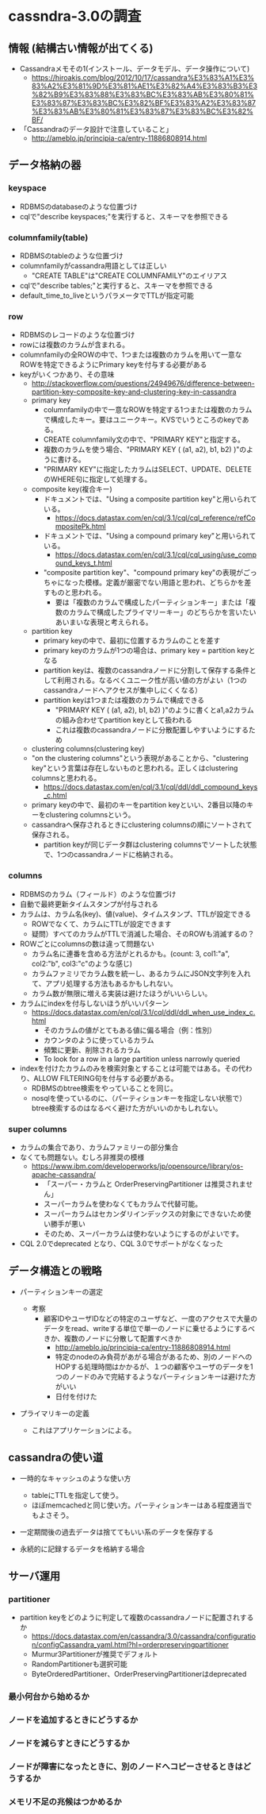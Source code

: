 
# cassndra-3.0の調査

## 情報 (結構古い情報が出てくる)

- Cassandraメモその1(インストール、データモデル、データ操作について)
  - https://hiroakis.com/blog/2012/10/17/cassandra%E3%83%A1%E3%83%A2%E3%81%9D%E3%81%AE1%E3%82%A4%E3%83%B3%E3%82%B9%E3%83%88%E3%83%BC%E3%83%AB%E3%80%81%E3%83%87%E3%83%BC%E3%82%BF%E3%83%A2%E3%83%87%E3%83%AB%E3%80%81%E3%83%87%E3%83%BC%E3%82%BF/
- 「Cassandraのデータ設計で注意していること」
  - http://ameblo.jp/principia-ca/entry-11886808914.html

## データ格納の器

### keyspace

- RDBMSのdatabaseのような位置づけ
- cqlで"describe keyspaces;"を実行すると、スキーマを参照できる


### columnfamily(table)

- RDBMSのtableのような位置づけ
- columnfamilyがcassandra用語としては正しい
  - "CREATE TABLE"は"CREATE COLUMNFAMILY"のエイリアス
- cqlで"describe tables;"と実行すると、スキーマを参照できる
- default_time_to_liveというパラメータでTTLが指定可能


### row

- RDBMSのレコードのような位置づけ
- rowには複数のカラムが含まれる。
- columnfamilyの全ROWの中で、1つまたは複数のカラムを用いて一意なROWを特定できるようにPrimary keyを付与する必要がある
- keyがいくつかあり、その意味
  - http://stackoverflow.com/questions/24949676/difference-between-partition-key-composite-key-and-clustering-key-in-cassandra
  - primary key
    - columnfamilyの中で一意なROWを特定する1つまたは複数のカラムで構成したキー。要はユニークキー。KVSでいうところのkeyである。
    - CREATE columnfamily文の中で、"PRIMARY KEY"と指定する。
    - 複数のカラムを使う場合、"PRIMARY KEY ( (a1, a2), b1, b2) )"のように書ける。
    - "PRIMARY KEY"に指定したカラムはSELECT、UPDATE、DELETEのWHERE句に指定して処理する。
  - composite key(複合キー)
    - ドキュメントでは、"Using a composite partition key"と用いられている。
      - https://docs.datastax.com/en/cql/3.1/cql/cql_reference/refCompositePk.html
    - ドキュメントでは、"Using a compound primary key"と用いられている。
      - https://docs.datastax.com/en/cql/3.1/cql/cql_using/use_compound_keys_t.html
    - "composite partition key"、"compound primary key"の表現がごっちゃになった模様。定義が厳密でない用語と思われ、どちらかを差すものと思われる。
      - 要は「複数のカラムで構成したパーティションキー」または「複数のカラムで構成したプライマリーキー」のどちらかを言いたいあいまいな表現と考えられる。
  - partition key
    - primary keyの中で、最初に位置するカラムのことを差す
    - primary keyのカラムが1つの場合は、primary key = partition keyとなる
    - partition keyは、複数のcassandraノードに分割して保存する条件として利用される。なるべくユニーク性が高い値の方がよい（1つのcassandraノードへアクセスが集中しにくくなる）
    - partition keyは1つまたは複数のカラムで構成できる
      - "PRIMARY KEY ( (a1, a2), b1, b2) )"のように書くとa1,a2カラムの組み合わせてpartition keyとして扱われる
      - これは複数のcassandraノードに分散配置しやすいようにするため
  - clustering columns(clustering key)
   - "on the clustering columns"という表現があることから、"clustering key"という言葉は存在しないものと思われる。正しくはclustering columnsと思われる。
     - https://docs.datastax.com/en/cql/3.1/cql/ddl/ddl_compound_keys_c.html
   - primary keyの中で、最初のキーをpartition keyといい、2番目以降のキーをclustering columnsという。
   - cassandraへ保存されるときにclustering columnsの順にソートされて保存される。
     - partition keyが同じデータ群はclustering columnsでソートした状態で、1つのcassandraノードに格納される。


### columns

- RDBMSのカラム（フィールド）のような位置づけ
- 自動で最終更新タイムスタンプが付与される
- カラムは、カラム名(key)、値(value)、タイムスタンプ、TTLが設定できる
  - ROWでなくて、カラムにTTLが設定できます
  - 疑問）すべてのカラムがTTLで消滅した場合、そのROWも消滅するの？
- ROWごとにcolumnsの数は違って問題ない
  - カラム名に連番を含める方法がとれるかも。(count: 3, col1:"a", col2:"b", col3:"c"のような感じ)
  - カラムファミリでカラム数を統一し、あるカラムにJSON文字列を入れて、アプリ処理する方法もあるかもしれない。
  - カラム数が無限に増える実装は避けたほうがいいらしい。
- カラムにindexを付与しないほうがいいパターン
  - https://docs.datastax.com/en/cql/3.1/cql/ddl/ddl_when_use_index_c.html
    - そのカラムの値がとてもある値に偏る場合（例：性別）
    - カウンタのように使っているカラム
    - 頻繁に更新、削除されるカラム
    - To look for a row in a large partition unless narrowly queried
- indexを付けたカラムのみを検索対象とすることは可能ではある。その代わり、ALLOW FILTERING句を付与する必要がある。
  - RDBMSのbtree検索をやっていることを同じ。
  - nosqlを使っているのに、（パーティションキーを指定しない状態で）btree検索するのはなるべく避けた方がいいのかもしれない。


### super columns

- カラムの集合であり、カラムファミリーの部分集合
- なくても問題ない。むしろ非推奨の模様
  - https://www.ibm.com/developerworks/jp/opensource/library/os-apache-cassandra/
    - 「スーパー・カラムと OrderPreservingPartitioner は推奨されません」
    - スーパーカラムを使わなくてもカラムで代替可能。
    - スーパーカラムはセカンダリインデックスの対象にできないため使い勝手が悪い
    - そのため、スーパーカラムは使わないようにするのがよいです。
- CQL 2.0でdeprecated となり、CQL 3.0でサポートがなくなった


## データ構造との戦略

- パーティションキーの選定
  - 考察
    - 顧客IDやユーザIDなどの特定のユーザなど、一度のアクセスで大量のデータをread、writeする単位で単一のノードに乗せるようにするべきか、複数のノードに分散して配置すべきか
      - http://ameblo.jp/principia-ca/entry-11886808914.html
      - 特定のnodeのみ負荷があがる場合があるため、別のノードへのHOPする処理時間はかかるが、１つの顧客やユーザのデータを1つのノードのみで完結するようなパーティションキーは避けた方がいい
      - 日付を付けた

- プライマリキーの定義
  - これはアプリケーションによる。


## cassandraの使い道

- 一時的なキャッシュのような使い方
  - tableにTTLを指定して使う。
  - ほぼmemcachedと同じ使い方。パーティションキーはある程度適当でもよさそう。

- 一定期間後の過去データは捨ててもいい系のデータを保存する

- 永続的に記録するデータを格納する場合



## サーバ運用

### partitioner

- partition keyをどのように判定して複数のcassandraノードに配置されするか
  - https://docs.datastax.com/en/cassandra/3.0/cassandra/configuration/configCassandra_yaml.html?hl=orderpreservingpartitioner
  - Murmur3Partitionerが推奨でデフォルト
  - RandomPartitionerも選択可能
  - ByteOrderedPartitioner、OrderPreservingPartitionerはdeprecated

### 最小何台から始めるか


### ノードを追加するときにどうするか


### ノードを減らすときにどうするか


### ノードが障害になったときに、別のノードへコピーさせるときはどうするか


### メモリ不足の兆候はつかめるか
